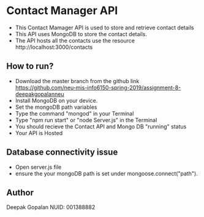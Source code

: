 # Contact Manager API
- This Contact Mamager API is used to store and retrieve contact details
- This API uses MongoDB to store the contact details.
- The API hosts all the contacts use the resource http://localhost:3000/contacts

## How to run?

- Download the master branch from the github link https://github.com/neu-mis-info6150-spring-2019/assignment-8-deepakgopalanneu
- Install MongoDB on your device.
- Set the mongoDB path variables
- Type the command "mongod" in your Terminal
- Type "npm run start" or "node Server.js" in the Terminal
- You should recieve the Contact API and Mongo DB "running" status
- Your API is Hosted

## Database connectivity issue

- Open server.js file
- ensure the your mongoDB path is set under mongoose.connect("path").

## Author 
Deepak Gopalan
NUID: 001388882
